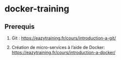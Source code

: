 # docker-training

## Prerequis

1. Git : https://eazytraining.fr/cours/introduction-a-git/

2. Création de micro-services à l’aide de Docker: https://eazytraining.fr/cours/introduction-a-docker/

